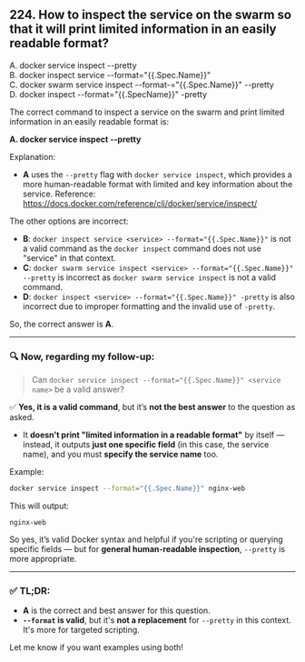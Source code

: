 ## 224. How to inspect the service on the swarm so that it will print limited information in an easily readable format?
A. docker service inspect <service> --pretty  
B. docker inspect service <service> --format="{{.Spec.Name}}"  
C. docker swarm service inspect <service> --format-="{{.Spec.Name}}" --pretty  
D. docker inspect <service> --format="{{.SpecName}}" -pretty  

The correct command to inspect a service on the swarm and print limited information in an easily readable format is:

**A. docker service inspect <service> --pretty**

Explanation:
- **A** uses the `--pretty` flag with `docker service inspect`, which provides a more human-readable format with limited and key information about the service. Reference: https://docs.docker.com/reference/cli/docker/service/inspect/

The other options are incorrect:
- **B**: `docker inspect service <service> --format="{{.Spec.Name}}"` is not a valid command as the `docker inspect` command does not use "service" in that context.
- **C**: `docker swarm service inspect <service> --format="{{.Spec.Name}}" --pretty` is incorrect as `docker swarm service inspect` is not a valid command.
- **D**: `docker inspect <service> --format="{{.Spec.Name}}" -pretty` is also incorrect due to improper formatting and the invalid use of `-pretty`.

So, the correct answer is **A**.

---

### 🔍 Now, regarding my follow-up:
> Can `docker service inspect --format="{{.Spec.Name}}" <service name>` be a valid answer?

✅ **Yes, it is a valid command**, but it’s **not the best answer** to the question as asked.

- It **doesn’t print "limited information in a readable format"** by itself — instead, it outputs **just one specific field** (in this case, the service name), and you must **specify the service name** too.
  
Example:
```bash
docker service inspect --format="{{.Spec.Name}}" nginx-web
```
This will output:
```
nginx-web
```

So yes, it’s valid Docker syntax and helpful if you're scripting or querying specific fields — but for **general human-readable inspection**, `--pretty` is more appropriate.

---

### ✅ TL;DR:
- **A** is the correct and best answer for this question.
- **`--format` is valid**, but it's **not a replacement** for `--pretty` in this context. It's more for targeted scripting.

Let me know if you want examples using both!
